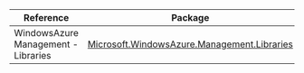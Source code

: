 | Reference | Package | Source |
|---|---|---|
|WindowsAzure Management - Libraries|[Microsoft.WindowsAzure.Management.Libraries](https://www.nuget.org/packages/Microsoft.WindowsAzure.Management.Libraries)|[GitHub](https://github.com/Azure/azure-sdk-for-net)|
